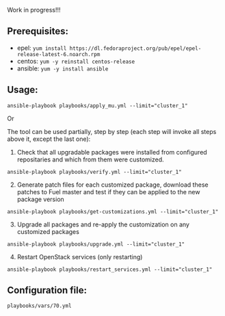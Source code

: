 
Work in progress!!!

Prerequisites:
--------------

- epel: `yum install https://dl.fedoraproject.org/pub/epel/epel-release-latest-6.noarch.rpm`
- centos: `yum -y reinstall centos-release`
- ansible: `yum -y install ansible`

Usage:
------

`ansible-playbook playbooks/apply_mu.yml --limit="cluster_1"`

Or

The tool can be used partially, step by step (each step will invoke all steps above it, except the last one):

1. Check that all upgradable packages were installed from configured repositaries and which from them were customized.

`ansible-playbook playbooks/verify.yml --limit="cluster_1"`

2. Generate patch files for each customized package, download these patches to Fuel master and test if they can be applied to the new package version

`ansible-playbook playbooks/get-customizations.yml --limit="cluster_1"`

3. Upgrade all packages and re-apply the customization on any customized packages

`ansible-playbook playbooks/upgrade.yml --limit="cluster_1"`

4. Restart OpenStack services (only restarting)

`ansible-playbook playbooks/restart_services.yml --limit="cluster_1"`


Configuration file:
-------------------

`playbooks/vars/70.yml`
